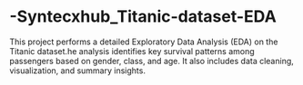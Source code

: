 # -Syntecxhub_Titanic-dataset-EDA
This project performs a detailed Exploratory Data Analysis (EDA) on the Titanic dataset.he analysis identifies key survival patterns among passengers based on gender, class, and age. It also includes data cleaning, visualization, and summary insights.

